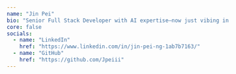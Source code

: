 ```yaml
---
name: "Jin Pei"
bio: "Senior Full Stack Developer with AI expertise—now just vibing in everything thanks to AI: vibe coding, vibe writing, vibe building"
core: false
socials:
  - name: "LinkedIn"
    href: "https://www.linkedin.com/in/jin-pei-ng-1ab7b7163/"
  - name: "GitHub"
    href: "https://github.com/Jpeiii"
---
```


